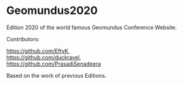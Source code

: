 # Geomundus2020
Edition 2020 of the world famous Geomundus Conference Website.


Contributors:

https://github.com/EftyK,  
https://github.com/duckravel,  
https://github.com/PrasadiSenadeera  

Based on the work of previous Editions.
